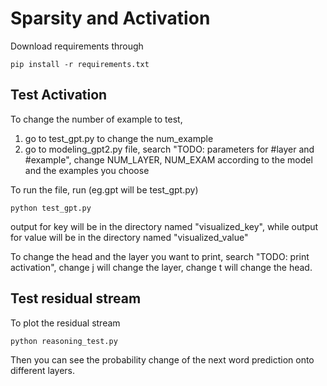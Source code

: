 # Sparsity and Activation

Download requirements through
```
pip install -r requirements.txt
```


## Test Activation
To change the number of example to test,
1. go to test_gpt.py to change the num_example
2. go to modeling_gpt2.py file, search "TODO: parameters for #layer and #example", change NUM_LAYER, NUM_EXAM according to the model and the examples you choose

To run the file, run (eg.gpt will be test_gpt.py)
```
python test_gpt.py
```
output for key will be in the directory named "visualized_key", while output for value will be in the directory named "visualized_value"

To change the head and the layer you want to print, search "TODO: print activation", change j will change the layer, change t will change the head.


## Test residual stream

To plot the residual stream
```
python reasoning_test.py
```

Then you can see the probability change of the next word prediction onto different layers. 

